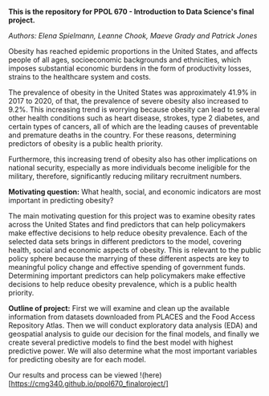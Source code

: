 **This is the repository for PPOL 670 - Introduction to Data Science's final project.**

*Authors: Elena Spielmann, Leanne Chook, Maeve Grady and Patrick Jones*

Obesity has reached epidemic proportions in the United States, and affects people of all ages, socioeconomic backgrounds and ethnicities, which imposes substantial economic burdens in the form of productivity losses, strains to the healthcare system and costs. 

The prevalence of obesity in the United States was approximately 41.9% in 2017 to 2020, of that, the prevalence of severe obesity also increased to 9.2%. This increasing trend is worrying because obesity can lead to several other health conditions such as heart disease, strokes, type 2 diabetes, and certain types of cancers, all of which are the leading causes of preventable and premature deaths in the country. For these reasons, determining predictors of obesity is a public health priority. 

Furthermore, this increasing trend of obesity also has other implications on national security, especially as more individuals become ineligible for the military, therefore, significantly reducing military recruitment numbers. 

**Motivating question:**
What health, social, and economic indicators are most important in predicting obesity?

The main motivating question for this project was to examine obesity rates across the United States and find predictors that can help policymakers make effective decisions to help reduce obesity prevalence. Each of the selected data sets brings in different predictors to the model, covering health, social and economic aspects of obesity. This is relevant to the public policy sphere because the marrying of these different aspects are key to meaningful policy change and effective spending of government funds. Determining important predictors can help policymakers make effective decisions to help reduce obesity prevalence, which is a public health priority.

**Outline of project:**
First we will examine and clean up the available information from datasets downloaded from PLACES and the Food Access Repository Atlas. Then we will conduct exploratory data analysis (EDA) and geospatial analysis to guide our decision for the final models, and finally we create several predictive models to find the best model with highest predictive power. We will also determine what the most important variables for predicting obesity are for each model.

Our results and process can be viewed !(here)[https://cmg340.github.io/ppol670_finalproject/]
